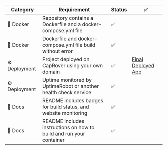 | Category | Requirement | Status | ✅ |
|----------|-------------|--------|---|
| 🐳 Docker | Repository contains a Dockerfile and a docker-compose.yml file |✅| |
| 🐳 Docker | Dockerfile and docker-compose.yml file build without error |✅| |
| ⚙️ Deployment | Project deployed on CapRover using your own domain |✅|[Final Deployed App](http://final-project.dev.markfrazier.lol/)|
| ⚙️ Deployment | Uptime monitored by UptimeRobot or another health check service |✅| |
| 📝 Docs | README includes badges for build status, and website monitoring |✅| |
| 📝 Docs | README includes instructions on how to build and run your container |✅| |
